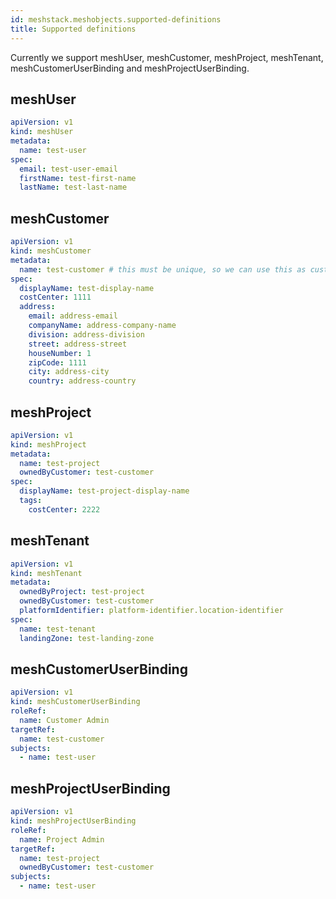 ```yaml
---
id: meshstack.meshobjects.supported-definitions
title: Supported definitions
---
```


Currently we support meshUser, meshCustomer, meshProject, meshTenant, meshCustomerUserBinding and meshProjectUserBinding.

## meshUser

```yaml
apiVersion: v1
kind: meshUser
metadata:
  name: test-user
spec:
  email: test-user-email
  firstName: test-first-name
  lastName: test-last-name
```

## meshCustomer

```yaml
apiVersion: v1
kind: meshCustomer
metadata:
  name: test-customer # this must be unique, so we can use this as customer identifier
spec:
  displayName: test-display-name
  costCenter: 1111
  address:
    email: address-email
    companyName: address-company-name
    division: address-division
    street: address-street
    houseNumber: 1
    zipCode: 1111
    city: address-city
    country: address-country
```

## meshProject

```yaml
apiVersion: v1
kind: meshProject
metadata:
  name: test-project
  ownedByCustomer: test-customer
spec:
  displayName: test-project-display-name
  tags:
    costCenter: 2222
```

## meshTenant

```yaml
apiVersion: v1
kind: meshTenant
metadata:
  ownedByProject: test-project
  ownedByCustomer: test-customer
  platformIdentifier: platform-identifier.location-identifier
spec:
  name: test-tenant
  landingZone: test-landing-zone
```

## meshCustomerUserBinding

```yaml
apiVersion: v1
kind: meshCustomerUserBinding
roleRef:
  name: Customer Admin
targetRef:
  name: test-customer
subjects:
  - name: test-user
```

## meshProjectUserBinding

```yaml
apiVersion: v1
kind: meshProjectUserBinding
roleRef:
  name: Project Admin
targetRef:
  name: test-project
  ownedByCustomer: test-customer
subjects:
  - name: test-user
```
